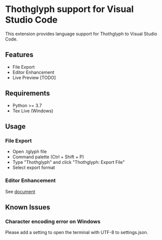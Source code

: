 # Thothglyph support for Visual Studio Code

This extension provides language support for Thothglyph to Visual Studio Code.

## Features

* File Export
* Editor Enhancement
* Live Preview [TODO]

## Requirements

* Python >= 3.7
* Tex Live (Windows)

## Usage

### File Export

* Open .tglyph file
* Command palette (Ctrl + Shift + P)
* Type "Thothglyph" and click "Thothglyph: Export File"
* Select export format

### Editor Enhancement

See [document](https://thothglyph-doc.readthedocs.io/en/latest/tool/vscode.html)

## Known Issues

### Character encoding error on Windows

Please add a setting to open the terminal with UTF-8 to settings.json.
